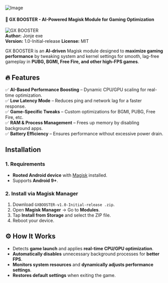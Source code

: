 ![Image](https://github.com/user-attachments/assets/2e814900-229c-4eca-83c5-a5951ff18666)


#### 🚀 GX BOOSTER - AI-Powered Magisk Module for Gaming Optimization  

![GX BOOSTER](https://img.shields.io/badge/Magisk-Module-green?style=for-the-badge)  
**Author:** Jonje exe  
**Version:** 1.0-Initial-release
**License:** MIT  

GX BOOSTER is an **AI-driven** Magisk module designed to **maximize gaming performance** by tweaking system and kernel settings for smooth, lag-free gameplay in **PUBG, BGMI, Free Fire, and other high-FPS games**.  

## 🔥 Features  
✅ **AI-Based Performance Boosting** – Dynamic CPU/GPU scaling for real-time optimization.  
✅ **Low Latency Mode** – Reduces ping and network lag for a faster response.  
✅ **Game-Specific Tweaks** – Custom optimizations for BGMI, PUBG, Free Fire, etc.  
✅ **RAM & Process Management** – Frees up memory by disabling background apps.  
✅ **Battery Efficiency** – Ensures performance without excessive power drain.  

## Installation  
### **1. Requirements**  
- **Rooted Android device** with [Magisk](https://github.com/topjohnwu/Magisk) installed.  
- Supports **Android 9+**.  

### **2. Install via Magisk Manager**  
1. Download `GXBOOSTER-v1.0-Initial-release .zip`.  
2. Open **Magisk Manager** → Go to **Modules**.  
3. Tap **Install from Storage** and select the ZIP file.  
4. Reboot your device.  

## ⚙️ How It Works  
- Detects **game launch** and applies **real-time CPU/GPU optimization**.  
- **Automatically disables** unnecessary background processes for **better FPS**.  
- **Monitors system resources** and **dynamically adjusts performance settings**.  
- **Restores default settings** when exiting the game.  
